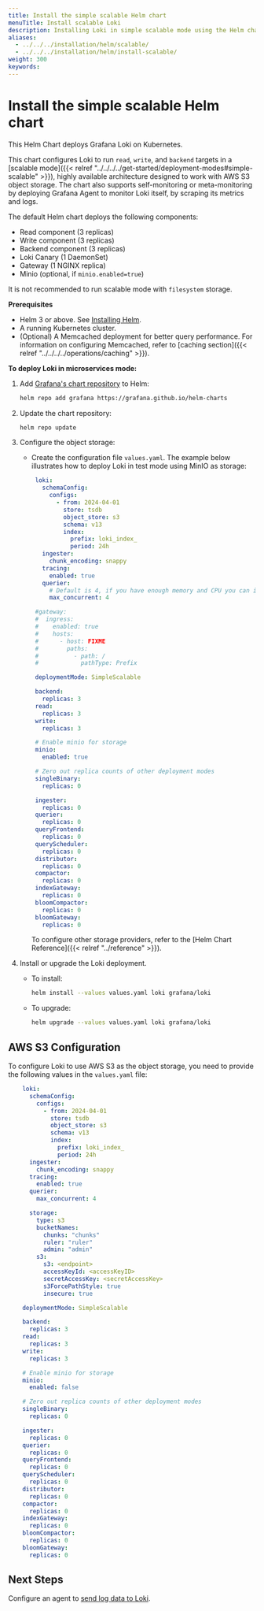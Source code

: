 ```yaml
---
title: Install the simple scalable Helm chart 
menuTitle: Install scalable Loki
description: Installing Loki in simple scalable mode using the Helm chart.
aliases:
  - ../../../installation/helm/scalable/
  - ../../../installation/helm/install-scalable/
weight: 300
keywords: 
---
```


# Install the simple scalable Helm chart
<!-- vale Grafana.Quotes = NO -->
<!-- vale Grafana.Quotes = YES -->

This Helm Chart deploys Grafana Loki on Kubernetes.

This chart configures Loki to run `read`, `write`, and `backend` targets in a [scalable mode]({{< relref "../../../../get-started/deployment-modes#simple-scalable" >}}), highly available architecture designed to work with AWS S3 object storage. The chart also supports self-monitoring or meta-monitoring by deploying Grafana Agent to monitor Loki itself, by scraping its metrics and logs. 

The default Helm chart deploys the following components:
- Read component (3 replicas)
- Write component (3 replicas)
- Backend component (3 replicas)
- Loki Canary (1 DaemonSet)
- Gateway (1 NGINX replica)
- Minio (optional, if `minio.enabled=true`)


<!--TODO - Update when meta-monitoring chart releases-->

It is not recommended to run scalable mode with `filesystem` storage.

**Prerequisites**

- Helm 3 or above. See [Installing Helm](https://helm.sh/docs/intro/install/).
- A running Kubernetes cluster.
- (Optional) A Memcached deployment for better query performance. For information on configuring Memcached, refer to [caching section]({{< relref "../../../../operations/caching" >}}).


**To deploy Loki in microservices mode:**


1. Add [Grafana's chart repository](https://github.com/grafana/helm-charts) to Helm:

   ```bash
   helm repo add grafana https://grafana.github.io/helm-charts
   ```

2. Update the chart repository:

   ```bash
   helm repo update
   ```

3. Configure the object storage:

   - Create the configuration file `values.yaml`. The example below illustrates how to deploy Loki in test mode using MinIO as storage:

     ```yaml
      loki:
        schemaConfig:
          configs:
            - from: 2024-04-01
              store: tsdb
              object_store: s3
              schema: v13
              index:
                prefix: loki_index_
                period: 24h
        ingester:
          chunk_encoding: snappy
        tracing:
          enabled: true
        querier:
          # Default is 4, if you have enough memory and CPU you can increase, reduce if OOMing
          max_concurrent: 4

      #gateway:
      #  ingress:
      #    enabled: true
      #    hosts:
      #      - host: FIXME
      #        paths:
      #          - path: /
      #            pathType: Prefix

      deploymentMode: SimpleScalable

      backend:
        replicas: 3
      read:
        replicas: 3
      write:
        replicas: 3

      # Enable minio for storage
      minio:
        enabled: true

      # Zero out replica counts of other deployment modes
      singleBinary:
        replicas: 0

      ingester:
        replicas: 0
      querier:
        replicas: 0
      queryFrontend:
        replicas: 0
      queryScheduler:
        replicas: 0
      distributor:
        replicas: 0
      compactor:
        replicas: 0
      indexGateway:
        replicas: 0
      bloomCompactor:
        replicas: 0
      bloomGateway:
        replicas: 0
     ```

     To configure other storage providers, refer to the [Helm Chart Reference]({{< relref "../reference" >}}).


1. Install or upgrade the Loki deployment.
     - To install:
        ```bash
       helm install --values values.yaml loki grafana/loki
       ```
    - To upgrade:
       ```bash
       helm upgrade --values values.yaml loki grafana/loki
       ```

## AWS S3 Configuration

To configure Loki to use AWS S3 as the object storage, you need to provide the following values in the `values.yaml` file:

```yaml
    loki:
      schemaConfig:
        configs:
          - from: 2024-04-01
            store: tsdb
            object_store: s3
            schema: v13
            index:
              prefix: loki_index_
              period: 24h
      ingester:
        chunk_encoding: snappy
      tracing:
        enabled: true
      querier:
        max_concurrent: 4

      storage:
        type: s3
        bucketNames:
          chunks: "chunks"
          ruler: "ruler"
          admin: "admin"
        s3:
          s3: <endpoint>
          accessKeyId: <accessKeyID>
          secretAccessKey: <secretAccessKey>
          s3ForcePathStyle: true
          insecure: true

    deploymentMode: SimpleScalable

    backend:
      replicas: 3
    read:
      replicas: 3
    write:
      replicas: 3

    # Enable minio for storage
    minio:
      enabled: false

    # Zero out replica counts of other deployment modes
    singleBinary:
      replicas: 0

    ingester:
      replicas: 0
    querier:
      replicas: 0
    queryFrontend:
      replicas: 0
    queryScheduler:
      replicas: 0
    distributor:
      replicas: 0
    compactor:
      replicas: 0
    indexGateway:
      replicas: 0
    bloomCompactor:
      replicas: 0
    bloomGateway:
      replicas: 0
```

## Next Steps 
Configure an agent to [send log data to Loki](/docs/loki/<LOKI_VERSION>/send-data/).
